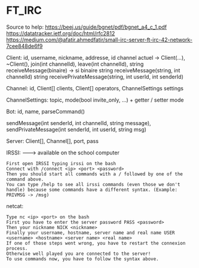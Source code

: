 # FT_IRC

Source to help: https://beej.us/guide/bgnet/pdf/bgnet_a4_c_1.pdf
                https://datatracker.ietf.org/doc/html/rfc2812
                https://medium.com/@afatir.ahmedfatir/small-irc-server-ft-irc-42-network-7cee848de6f9

Client: id, username, nickname, addresse, id channel actuel
  -> Client(...), ~Client(), join(int channelId), leave(int channelId),
  string receiveMessage(binaire) -> si binaire
  string receiveMessage(string, int channelId)
  string receivePrivateMessage(string, int userId, int senderId)

Channel: id, Client[] clients, Client[] operators, ChannelSettings settings

ChannelSettings: topic, mode(bool invite_only, ...) + getter / setter mode

Bot: id, name, parseCommand()

sendMessage(int senderId, int channelId, string message), sendPrivateMessage(int senderId, int userId, string msg)

Server:
  Client[], Channel[], port, pass


IRSSI: ---> available on the school computer

    First open IRSSI typing irssi on the bash
    Connect with /connect <ip> <port> <password>
    Then you should start all commands with a / followed by one of the command above.
    You can type /help to see all irssi commands (even those we don't handle) because some commands have a different syntax. (Example: PRIVMSG -> /msg)

netcat:

    Type nc <ip> <port> on the bash
    First you have to enter the server password PASS <password>
    Then your nickname NICK <nickname>
    Finally your username, hostname, server name and real name USER <username> <hostname> <server name> <real name>
    If one of those steps went wrong, you have to restart the connexion process.
    Otherwise well played you are connected to the server!
    To use commands now, you have to follow the syntax above.

